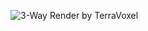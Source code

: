 ![3-Way Render by TerraVoxel](https://media.discordapp.net/attachments/647255354693910552/827272658416566302/3WayBBWallPaper.png?width=1119&height=629)

